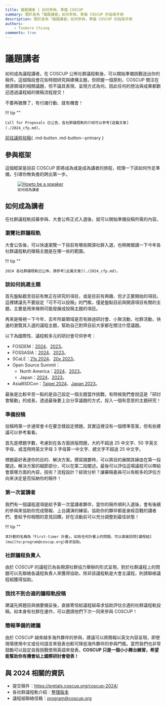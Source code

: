 ```yaml
---
title: 議題講者 | 如何參與、準備 COSCUP
summary: 關於身為「議題講者」如何參與、準備 COSCUP 的指南手冊
description: 關於身為「議題講者」如何參與、準備 COSCUP 的指南手冊
authors:
    - Toomore Chiang
comments: true
---
```


# 議題講者

如何成為議程講者。在 COSCUP 公佈社群議程軌後，可以開始準備挑戰送出你的稿件。這個階段會花些時間研究與建構主題，但把握一個原則，COSCUP 關注在開源領域的相關議題，但不論其表現、呈現方式為何。因此任何的想法與成果都歡迎透過議程組的徵稿流程提交！

不要再猶豫了，有付諸行動、就有機會！

!!! tip ""

    Call for Proposals 已公告，各社群議程軌的介紹可以參考[這篇文章](./2024_cfp.md)。

[前往議程投稿](https://pretalx.coscup.org/coscup-2024/){ .md-button .md-button--primary }

## 參與框架

這個框架是目前 COSCUP 即將成為或是成為講者的旅程，梳理一下該如何作足準備，引導你無負擔的跨出第一步。

<figure markdown>
  <a href="https://volunteer.coscup.org/doc/docs_coscup_howto_speaker.svg">
    <img alt="Howto be a speaker" src="https://volunteer.coscup.org/doc/docs_coscup_howto_speaker.svg">
  </a>
  <figcaption><small>如何成為講者</small></figcaption>
</figure>

## 如何成為講者

在社群議程軌招募參與、大會公佈正式入選後，就可以開始準備投稿所需的內容。

### 瀏覽社群議程軌

大會公告後，可以快速瀏覽一下目前有哪些開源社群入選，也稍微閱讀一下今年各社群議程軌的徵稿主題是在哪一些的範圍。

!!! tip ""

    2024 各社群議程軌已公佈，請參考[此篇文章](./2024_cfp.md)。

### 該如何挑選主題

首先盤點截至目前有無正在研究的項目，或是目前有興趣、但才正要開始的項目。這裡建議先不要設定「可不可以投稿」的門檻，僅是盤點目前與開源項目有關的主題，主要是用來條例可能發展成投稿主題的項目。

再來是檢視一下今年、去年所屬領域是否有辦過研討會、小聚活動、社群活動，快速的瀏覽其入選的議程主題，幫助自己對齊目前大家都在關注什麼議題。

以下為國際性、議程較多元的研討會可供參考：

- FOSDEM：[2024](https://fosdem.org/2024/)、[2023](https://archive.fosdem.org/2023/)。
- FOSSASIA：[2024](https://eventyay.com/e/55d2a466)、[2023](https://eventyay.com/e/7cfe0771)。
- SCaLE：[21x 2024](https://www.socallinuxexpo.org/scale/21x)、[20x 2023](https://www.socallinuxexpo.org/scale/20x)。
- Open Source Summit：
    - North America：[2024](https://events.linuxfoundation.org/open-source-summit-north-america/)、[2023](https://events.linuxfoundation.org/archive/2023/open-source-summit-north-america/)。
    - Japan：[2024](https://events.linuxfoundation.org/open-source-summit-japan/)、[2023](https://events.linuxfoundation.org/archive/2023/open-source-summit-japan/)。
- AsiaBSDCon：[Taipei 2024](https://2024.asiabsdcon.org/)、[Japan 2023](https://2023.asiabsdcon.org/)。

最後是比較辛苦一點的是自己設定一個主題當作挑戰，有時候我們會說這是「研討會驅動」的成長，透過最後要上台分享議題的方式，投入一個有意思的主題研究！

### 準備投稿

投稿時第一步通常會卡在要怎樣設定標題，其實這裡沒有一個標準答案，但有些建議可以參考看看。

首先是標題字數，考慮到在各方面排版問題，大約不超過 25 中文字、50 字英文字母，或混用時英文字母 3 字母算一中文字、總文字不超過 25 中文字。

標題最好表達你的目的、解決方案。撰寫摘要時，可以將目的展開其緣由在第一段闡述。解決方案的細節部分，可以在第二段闡述。最後可以評估這場議程可以帶給會眾哪方面的內容，技術？流程設計？綜效分析？讓審稿委員可以有較多的評估方向來決定是否採納你的稿件！

### 第一次當講者

我們有一個議程選項是給予第一次當講者夥伴，當你的稿件順利入選後，會有後續的參與來協助你完成簡報、上台講演的練習。協助你的夥伴都是身經百戰的講者們，會給予你相關的意見回饋，好在活動前可以充分調整到最佳狀態！

!!! tip ""

    本計劃的名稱為「First-timer 計畫」，如有任何計畫上的問題，可以直接訊問[議程組](mailto:program@coscup.org)尋求協助。

### 社群議程負責人

由於 COSCUP 的議程已為各開源社群協力舉辦的形式呈現，對於社群議程上的問題可以先聯絡各議程負責人來獲得協助，除非該議程軌是大會主議程，則請聯絡議程組獲得協助。

### 我找不到合適的議程軌投稿

建議先將題目與摘要備妥後，直接寄信給議程組尋求協助評估合適的社群議程軌投稿。如本身有社群在運作，可以邀請他們下次一同來參與 COSCUP！

### 簡報準備的建議

由於 COSCUP 越來越多海外夥伴的參與，建議可以將簡報以英文內容呈現，即使現場使用中文或任何語言來發表也較可降低海外夥伴的參與門檻。當然我們也非常鼓勵可以設定自我挑戰使用英語來發表，**COSCUP 只是一個小小舞台練習，希望能幫助你有機會站上國際研討會發表！**

## 與 2024 相關的資訊

- 提交稿件：<https://pretalx.coscup.org/coscup-2024/>
- 各社群議程軌介紹：[整理版本](./2024_cfp.md)
- 議程組聯絡信箱：<program@coscup.org>
